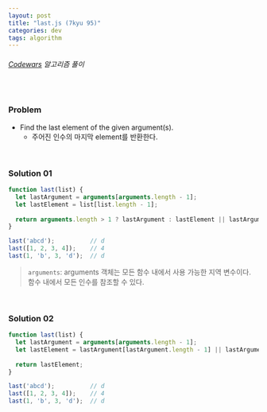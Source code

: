 ```yaml
---
layout: post
title: "last.js (7kyu 95)"
categories: dev
tags: algorithm
---
```


###### [Codewars](https://www.codewars.com) 알고리즘 풀이

<br>

### Problem

- Find the last element of the given argument(s).
  - 주어진 인수의 마지막 element를 반환한다.

<br>

### Solution 01

```js
function last(list) {
  let lastArgument = arguments[arguments.length - 1];
  let lastElement = list[list.length - 1];
  
  return arguments.length > 1 ? lastArgument : lastElement || lastArgument;
}

last('abcd');          // d
last([1, 2, 3, 4]);    // 4
last(1, 'b', 3, 'd');  // d
```

> `arguments`: arguments 객체는 모든 함수 내에서 사용 가능한 지역 변수이다. 함수 내에서 모든 인수를 참조할 수 있다.

<br>

### Solution 02

```js
function last(list) {
  let lastArgument = arguments[arguments.length - 1];
  let lastElement = lastArgument[lastArgument.length - 1] || lastArgument;
  
  return lastElement;
}

last('abcd');          // d
last([1, 2, 3, 4]);    // 4
last(1, 'b', 3, 'd');  // d
```

<br>

<br>